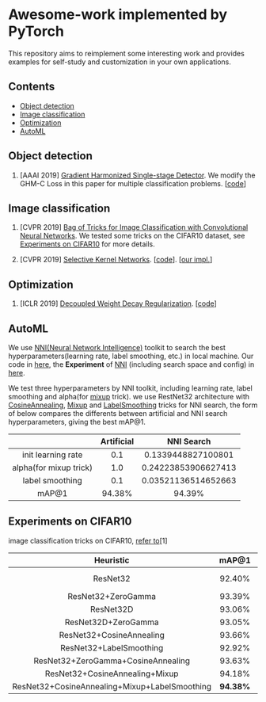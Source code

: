 Awesome-work implemented by PyTorch
========================

This repository aims to reimplement some interesting work and provides examples for self-study and customization in your 
own applications.

## Contents
- [Object detection](#Object-detection)
- [Image classification](#Image-classification)
- [Optimization](#Optimization)
- [AutoML](#AutoML)

## Object detection
1. [AAAI 2019] [Gradient Harmonized Single-stage Detector](https://arxiv.org/abs/1811.05181v1).
We modify the GHM-C Loss in this paper for multiple classification problems. [[code](https://github.com/SmallHedgehog/Awesome-work/blob/master/GHM/GHMC_Loss.py)]

## Image classification
1. [CVPR 2019] [Bag of Tricks for Image Classification with Convolutional Neural Networks](https://arxiv.org/pdf/1812.01187.pdf).
We tested some tricks on the CIFAR10 dataset, see [Experiments on CIFAR10](#Experiments-on-CIFAR10) for more details.

2. [CVPR 2019] [Selective Kernel Networks](https://arxiv.org/abs/1903.06586). [[code](https://github.com/implus/SKNet)]. [[our impl.](https://github.com/SmallHedgehog/Awesome-work/blob/master/model/SK/SKNet.py)]

## Optimization
1. [ICLR 2019] [Decoupled Weight Decay Regularization](https://arxiv.org/abs/1711.05101). [[code](https://github.com/kashif/pytorch/blob/adamw/torch/optim/adam.py)]

## AutoML
We use [NNI(Neural Network Intelligence)](https://github.com/microsoft/nni) toolkit to search the best hyperparameters(learning rate, label smoothing, etc.) in local machine. 
Our code in [here](https://github.com/SmallHedgehog/Awesome-work/blob/master/BL_CA_MU_LB_NNI.py), the **Experiment**
of [NNI](https://github.com/microsoft/nni) (including search space and config) in [here](https://github.com/SmallHedgehog/Awesome-work/tree/master/experiments/cifar10-bl_ca_mu_lb_nni). 

We test three hyperparameters by NNI toolkit, including learning rate, label smoothing and alpha(for [mixup](https://github.com/SmallHedgehog/Awesome-work/blob/master/MIXUP-trian.py) trick).
we use RestNet32 architecture with [CosineAnnealing](https://github.com/SmallHedgehog/Awesome-work/blob/master/COSINEANNEAL-train.py), 
[Mixup](https://github.com/SmallHedgehog/Awesome-work/blob/master/MIXUP-trian.py) and 
[LabelSmoothing](https://github.com/SmallHedgehog/Awesome-work/blob/master/LABELSMOOTH-train.py) tricks for NNI search, the form of below compares the differents between
artificial and NNI search hyperparameters, giving the best mAP@1.

|                        | Artificial | NNI Search |
| :--------------------: | :--------: | :--------: |
|   init learning rate   |    0.1     | 0.1339448827100801 |
| alpha(for mixup trick) |    1.0     | 0.24223853906627413 |
|    label smoothing     |    0.1     | 0.03521136514652663 |
|         mAP@1          |   94.38%   | 94.39% |

## Experiments on CIFAR10
image classification tricks on CIFAR10, [refer to](https://arxiv.org/pdf/1812.01187.pdf)[1]

|                 **Heuristic**                 |   mAP@1    |    Lift    |
| :-------------------------------------------: | :--------: | :--------: |
|                   ResNet32                    |   92.40%   |     (+0.0, BASELINE)     |
|              ResNet32+ZeroGamma               |   93.39%   |   +0.99%   |
|                   ResNet32D                   |   93.06%   |   +0.66%   |
|              ResNet32D+ZeroGamma              |   93.05%   |   +0.65%   |
|           ResNet32+CosineAnnealing            |   93.66%   |   +1.26%   |
|            ResNet32+LabelSmoothing            |   92.92%   |   +0.52%   |
|      ResNet32+ZeroGamma+CosineAnnealing       |   93.63%   |   +1.23%   |
|        ResNet32+CosineAnnealing+Mixup         |   94.18%   |   +1.78%   |
| ResNet32+CosineAnnealing+Mixup+LabelSmoothing | **94.38%** | **+1.98%** |

